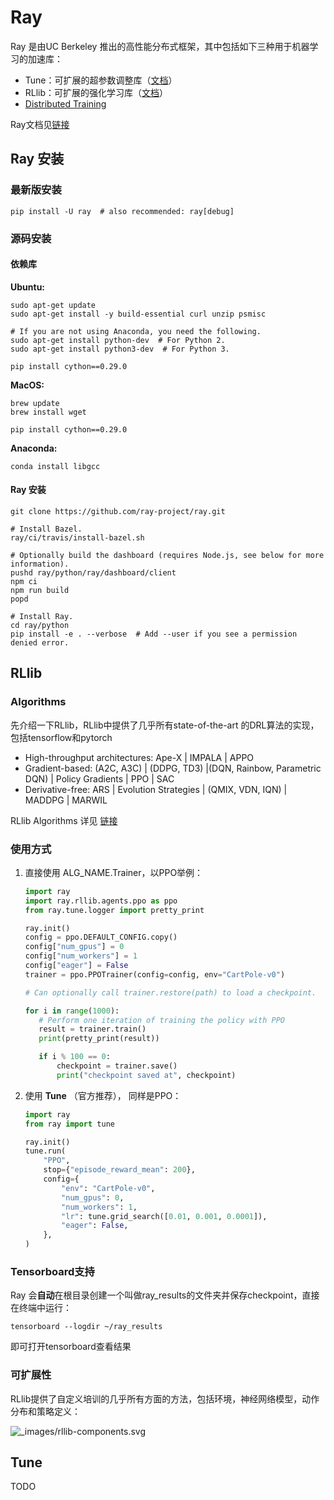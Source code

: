 # Ray

Ray 是由UC Berkeley 推出的高性能分布式框架，其中包括如下三种用于机器学习的加速库：

- Tune：可扩展的超参数调整库（[文档](https://ray.readthedocs.io/en/latest/tune.html)）
- RLlib：可扩展的强化学习库（[文档](https://ray.readthedocs.io/en/latest/rllib.html)）
- [Distributed Training](https://ray.readthedocs.io/en/latest/distributed_training.html)

Ray文档见[链接](https://ray.readthedocs.io/en/latest/)

## Ray 安装

### 最新版安装

```
pip install -U ray  # also recommended: ray[debug]
```

### 源码安装

#### 依赖库

**Ubuntu:**

```
sudo apt-get update
sudo apt-get install -y build-essential curl unzip psmisc

# If you are not using Anaconda, you need the following.
sudo apt-get install python-dev  # For Python 2.
sudo apt-get install python3-dev  # For Python 3.

pip install cython==0.29.0
```

**MacOS:**

```
brew update
brew install wget

pip install cython==0.29.0
```

**Anaconda:**

```
conda install libgcc
```

#### Ray 安装

```
git clone https://github.com/ray-project/ray.git

# Install Bazel.
ray/ci/travis/install-bazel.sh

# Optionally build the dashboard (requires Node.js, see below for more information).
pushd ray/python/ray/dashboard/client
npm ci
npm run build
popd

# Install Ray.
cd ray/python
pip install -e . --verbose  # Add --user if you see a permission denied error.
```

## RLlib

### Algorithms

先介绍一下RLlib，RLlib中提供了几乎所有state-of-the-art 的DRL算法的实现，包括tensorflow和pytorch

- High-throughput architectures:  Ape-X | IMPALA | APPO
- Gradient-based:  (A2C, A3C) | (DDPG, TD3) |(DQN, Rainbow, Parametric DQN) | Policy Gradients | PPO | SAC
- Derivative-free:  ARS | Evolution Strategies |  (QMIX, VDN, IQN) | MADDPG | MARWIL

RLlib Algorithms 详见 [链接](https://ray.readthedocs.io/en/latest/rllib-algorithms.html#)

### 使用方式

1. 直接使用 ALG_NAME.Trainer，以PPO举例：

   ```python
   import ray
   import ray.rllib.agents.ppo as ppo
   from ray.tune.logger import pretty_print
   
   ray.init() 
   config = ppo.DEFAULT_CONFIG.copy()
   config["num_gpus"] = 0
   config["num_workers"] = 1
   config["eager"] = False
   trainer = ppo.PPOTrainer(config=config, env="CartPole-v0")
   
   # Can optionally call trainer.restore(path) to load a checkpoint.
   
   for i in range(1000):
      # Perform one iteration of training the policy with PPO
      result = trainer.train()
      print(pretty_print(result))
   
      if i % 100 == 0:
          checkpoint = trainer.save()
          print("checkpoint saved at", checkpoint)
   ```

2. 使用 **Tune** （官方推荐）， 同样是PPO：

   ```python
   import ray
   from ray import tune
   
   ray.init()
   tune.run(
       "PPO",
       stop={"episode_reward_mean": 200},
       config={
           "env": "CartPole-v0",
           "num_gpus": 0,
           "num_workers": 1,
           "lr": tune.grid_search([0.01, 0.001, 0.0001]),
           "eager": False,
       },
   )
   ```

### Tensorboard支持

Ray 会**自动**在根目录创建一个叫做ray_results的文件夹并保存checkpoint，直接在终端中运行：

```
tensorboard --logdir ~/ray_results
```

即可打开tensorboard查看结果

### 可扩展性

RLlib提供了自定义培训的几乎所有方面的方法，包括环境，神经网络模型，动作分布和策略定义：

![_images/rllib-components.svg](D:\Github\DeepRL\DRL-OpenSource\Ray\README.assets\rllib-components.svg)

## Tune

TODO

